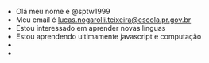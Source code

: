 - Olá meu nome é @sptw1999
- Meu email é lucas.nogarolli.teixeira@escola.pr.gov.br
- Estou interessado em aprender novas línguas
- Estou aprendendo ultimamente javascript e computação
- 
- 

<!---
sptw1999/sptw1999 is a ✨ special ✨ repository because its `README.md` (this file) appears on your GitHub profile.
You can click the Preview link to take a look at your changes.
--->
  
